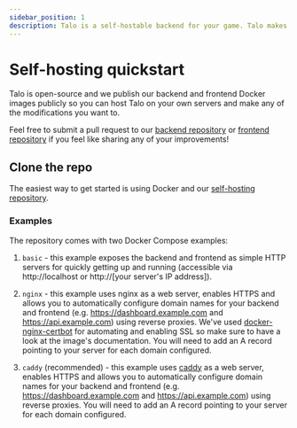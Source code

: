 ```yaml
---
sidebar_position: 1
description: Talo is a self-hostable backend for your game. Talo makes it easy to stay in control of your data and infrastructure.
---
```


# Self-hosting quickstart

Talo is open-source and we publish our backend and frontend Docker images publicly so you can host Talo on your own servers and make any of the modifications you want to.

Feel free to submit a pull request to our [backend repository](https://github.com/TaloDev/backend) or [frontend repository](https://github.com/TaloDev/frontend) if you feel like sharing any of your improvements!

## Clone the repo

The easiest way to get started is using Docker and our [self-hosting repository](https://github.com/TaloDev/hosting).

### Examples

The repository comes with two Docker Compose examples:

1. `basic` - this example exposes the backend and frontend as simple HTTP servers for quickly getting up and running (accessible via http://localhost or http://[your server's IP address]).

2. `nginx` - this example uses nginx as a web server, enables HTTPS and allows you to automatically configure domain names for your backend and frontend (e.g. https://dashboard.example.com and https://api.example.com) using reverse proxies. We've used [docker-nginx-certbot](https://github.com/JonasAlfredsson/docker-nginx-certbot) for automating and enabling SSL so make sure to have a look at the image's documentation. You will need to add an A record pointing to your server for each domain configured.

2. `caddy` (recommended) - this example uses [caddy](https://caddyserver.com) as a web server, enables HTTPS and allows you to automatically configure domain names for your backend and frontend (e.g. https://dashboard.example.com and https://api.example.com) using reverse proxies. You will need to add an A record pointing to your server for each domain configured.
